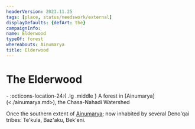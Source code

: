 ```yaml
---
headerVersion: 2023.11.25
tags: [place, status/needswork/external]
displayDefaults: {defArt: the}
campaignInfo:
name: Elderwood
typeOf: forest
whereabouts: Ainumarya
title: Elderwood
---
```

# The Elderwood
<div class="grid cards ext-narrow-margin ext-one-column" markdown>
-    :octicons-location-24:{ .lg .middle } A forest in [Ainumarya](<./ainumarya.md>), the Chasa-Nahadi Watershed  
</div>


Once the southern extent of [Ainumarya](<./ainumarya.md>); now inhabited by several Deno'qai tribes: Te'kula, Baz'aku, Bek'eni.

